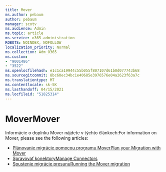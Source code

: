 ```yaml
---
title: Mover
ms.author: pebaum
author: pebaum
manager: scotv
ms.audience: Admin
ms.topic: article
ms.service: o365-administration
ROBOTS: NOINDEX, NOFOLLOW
localization_priority: Normal
ms.collection: Adm_O365
ms.custom:
- "9001486"
- "3522"
ms.openlocfilehash: e1c1ca19944c55b055f807107d61b0d077743b68
ms.sourcegitcommit: 8bc60ec34bc1e40685e3976576e04a2623f63a7c
ms.translationtype: MT
ms.contentlocale: sk-SK
ms.lasthandoff: 04/15/2021
ms.locfileid: "51825314"
---
```

# <a name="mover"></a><span data-ttu-id="b2182-102">Mover</span><span class="sxs-lookup"><span data-stu-id="b2182-102">Mover</span></span>

<span data-ttu-id="b2182-103">Informácie o doplnku Mover nájdete v týchto článkoch:</span><span class="sxs-lookup"><span data-stu-id="b2182-103">For information on Mover, please see the following articles:</span></span>

- [<span data-ttu-id="b2182-104">Plánovanie migrácie pomocou programu Mover</span><span class="sxs-lookup"><span data-stu-id="b2182-104">Plan your Migration with Mover</span></span>](https://docs.microsoft.com/sharepointmigration/mover-plan-migration)
- [<span data-ttu-id="b2182-105">Spravovať konektory</span><span class="sxs-lookup"><span data-stu-id="b2182-105">Manage Connectors</span></span>](https://docs.microsoft.com/sharepointmigration/mover-manage-connectors)
- [<span data-ttu-id="b2182-106">Spustenie migrácie presunu</span><span class="sxs-lookup"><span data-stu-id="b2182-106">Running the Mover migration</span></span>](https://docs.microsoft.com/sharepointmigration/mover-running-migration)

